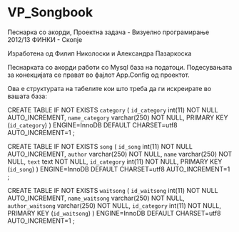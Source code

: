 VP_Songbook
===========

Песнарка со акорди, Проектна задача - Визуелно програмирање 2012/13 ФИНКИ - Скопје

Изработена од Филип Николоски и Александра Пазаркоска

Песнарката со акорди работи со Mysql база на податоци.
Подесувањата за конекцијата се прават во фајлот App.Config од проектот.

Ова е структурата на табелите кои што треба да ги искреирате во вашата база:

CREATE TABLE IF NOT EXISTS `category` (
  `id_category` int(11) NOT NULL AUTO_INCREMENT,
  `name_category` varchar(250) NOT NULL,
  PRIMARY KEY (`id_category`)
) ENGINE=InnoDB  DEFAULT CHARSET=utf8 AUTO_INCREMENT=1 ;

CREATE TABLE IF NOT EXISTS `song` (
  `id_song` int(11) NOT NULL AUTO_INCREMENT,
  `author` varchar(250) NOT NULL,
  `name` varchar(250) NOT NULL,
  `text` text NOT NULL,
  `id_category` int(11) NOT NULL,
  PRIMARY KEY (`id_song`)
) ENGINE=InnoDB  DEFAULT CHARSET=utf8 AUTO_INCREMENT=1 ;

CREATE TABLE IF NOT EXISTS `waitsong` (
  `id_waitsong` int(11) NOT NULL AUTO_INCREMENT,
  `name_waitsong` varchar(250) NOT NULL,
  `author_waitsong` varchar(250) NOT NULL,
  `id_category` int(11) NOT NULL,
  PRIMARY KEY (`id_waitsong`)
) ENGINE=InnoDB  DEFAULT CHARSET=utf8 AUTO_INCREMENT=1 ;

